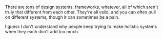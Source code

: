 There are tons of design systems, frameworks, whatever, all of which aren't truly that different from each other. They're all valid, and you can often pull on different systems, though it can sometimes be a pain.

I guess I don't understand why people keep trying to make holistic systems when they each don't add too much.
